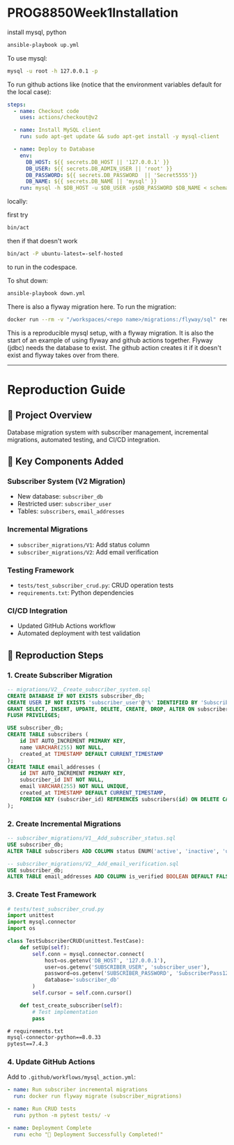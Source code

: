 # PROG8850Week1Installation

install mysql, python

```bash
ansible-playbook up.yml
```

To use mysql:

```bash
mysql -u root -h 127.0.0.1 -p
```

To run github actions like (notice that the environment variables default for the local case):

```yaml
steps:
  - name: Checkout code
    uses: actions/checkout@v2

  - name: Install MySQL client
    run: sudo apt-get update && sudo apt-get install -y mysql-client

  - name: Deploy to Database
    env:
      DB_HOST: ${{ secrets.DB_HOST || '127.0.0.1' }}
      DB_USER: ${{ secrets.DB_ADMIN_USER || 'root' }}
      DB_PASSWORD: ${{ secrets.DB_PASSWORD  || 'Secret5555'}}
      DB_NAME: ${{ secrets.DB_NAME || 'mysql' }}
    run: mysql -h $DB_HOST -u $DB_USER -p$DB_PASSWORD $DB_NAME < schema_changes.sql
```

locally:

first try

```bash
bin/act
```

then if that doesn't work

```bash
bin/act -P ubuntu-latest=-self-hosted
```

to run in the codespace.

To shut down:

```bash
ansible-playbook down.yml
```

There is also a flyway migration here. To run the migration:

```bash
docker run --rm -v "/workspaces/<repo name>/migrations:/flyway/sql" redgate/flyway -user=root -password=Secret5555 -url=jdbc:mysql://172.17.0.1:3306/flyway_test migrate
```

This is a reproducible mysql setup, with a flyway migration. It is also the start of an example of using flyway and github actions together. Flyway (jdbc) needs the database to exist. The github action creates it if it doesn't exist and flyway takes over from there.

---

# Reproduction Guide

## 🎯 Project Overview

Database migration system with subscriber management, incremental migrations, automated testing, and CI/CD integration.

## 📁 Key Components Added

### **Subscriber System (V2 Migration)**

- New database: `subscriber_db`
- Restricted user: `subscriber_user`
- Tables: `subscribers`, `email_addresses`

### **Incremental Migrations**

- `subscriber_migrations/V1`: Add status column
- `subscriber_migrations/V2`: Add email verification

### **Testing Framework**

- `tests/test_subscriber_crud.py`: CRUD operation tests
- `requirements.txt`: Python dependencies

### **CI/CD Integration**

- Updated GitHub Actions workflow
- Automated deployment with test validation

## 🚀 Reproduction Steps

### **1. Create Subscriber Migration**

```sql
-- migrations/V2__Create_subscriber_system.sql
CREATE DATABASE IF NOT EXISTS subscriber_db;
CREATE USER IF NOT EXISTS 'subscriber_user'@'%' IDENTIFIED BY 'SubscriberPass123';
GRANT SELECT, INSERT, UPDATE, DELETE, CREATE, DROP, ALTER ON subscriber_db.* TO 'subscriber_user'@'%';
FLUSH PRIVILEGES;

USE subscriber_db;
CREATE TABLE subscribers (
    id INT AUTO_INCREMENT PRIMARY KEY,
    name VARCHAR(255) NOT NULL,
    created_at TIMESTAMP DEFAULT CURRENT_TIMESTAMP
);
CREATE TABLE email_addresses (
    id INT AUTO_INCREMENT PRIMARY KEY,
    subscriber_id INT NOT NULL,
    email VARCHAR(255) NOT NULL UNIQUE,
    created_at TIMESTAMP DEFAULT CURRENT_TIMESTAMP,
    FOREIGN KEY (subscriber_id) REFERENCES subscribers(id) ON DELETE CASCADE
);
```

### **2. Create Incremental Migrations**

```sql
-- subscriber_migrations/V1__Add_subscriber_status.sql
USE subscriber_db;
ALTER TABLE subscribers ADD COLUMN status ENUM('active', 'inactive', 'unsubscribed') DEFAULT 'active';

-- subscriber_migrations/V2__Add_email_verification.sql
USE subscriber_db;
ALTER TABLE email_addresses ADD COLUMN is_verified BOOLEAN DEFAULT FALSE, ADD COLUMN verified_at TIMESTAMP NULL;
```

### **3. Create Test Framework**

```python
# tests/test_subscriber_crud.py
import unittest
import mysql.connector
import os

class TestSubscriberCRUD(unittest.TestCase):
    def setUp(self):
        self.conn = mysql.connector.connect(
            host=os.getenv('DB_HOST', '127.0.0.1'),
            user=os.getenv('SUBSCRIBER_USER', 'subscriber_user'),
            password=os.getenv('SUBSCRIBER_PASSWORD', 'SubscriberPass123'),
            database='subscriber_db'
        )
        self.cursor = self.conn.cursor()

    def test_create_subscriber(self):
        # Test implementation
        pass
```

```txt
# requirements.txt
mysql-connector-python==8.0.33
pytest==7.4.3
```

### **4. Update GitHub Actions**

Add to `.github/workflows/mysql_action.yml`:

```yaml
- name: Run subscriber incremental migrations
  run: docker run flyway migrate (subscriber_migrations)

- name: Run CRUD tests
  run: python -m pytest tests/ -v

- name: Deployment Complete
  run: echo "🚀 Deployment Successfully Completed!"
```

